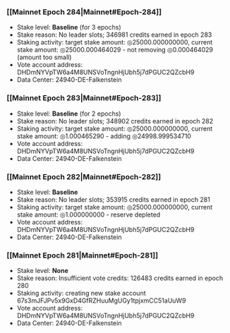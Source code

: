 ### [[Mainnet Epoch 284|Mainnet#Epoch-284]]
* Stake level: **Baseline** (for 3 epochs)
* Stake reason: No leader slots; 346981 credits earned in epoch 283
* Staking activity: target stake amount: ◎25000.000000000, current stake amount: ◎25000.000464029 - not removing ◎0.000464029 (amount too small)
* Vote account address: DHDmNYVpTW6a4M8UNSVoTngnHjUbh5j7dPGUC2QZcbH9
* Data Center: 24940-DE-Falkenstein
### [[Mainnet Epoch 283|Mainnet#Epoch-283]]
* Stake level: **Baseline** (for 2 epochs)
* Stake reason: No leader slots; 348902 credits earned in epoch 282
* Staking activity: target stake amount: ◎25000.000000000, current stake amount: ◎1.000465290 - adding ◎24998.999534710
* Vote account address: DHDmNYVpTW6a4M8UNSVoTngnHjUbh5j7dPGUC2QZcbH9
* Data Center: 24940-DE-Falkenstein
### [[Mainnet Epoch 282|Mainnet#Epoch-282]]
* Stake level: **Baseline**
* Stake reason: No leader slots; 353915 credits earned in epoch 281
* Staking activity: target stake amount: ◎25000.000000000, current stake amount: ◎1.000000000 - reserve depleted
* Vote account address: DHDmNYVpTW6a4M8UNSVoTngnHjUbh5j7dPGUC2QZcbH9
* Data Center: 24940-DE-Falkenstein
### [[Mainnet Epoch 281|Mainnet#Epoch-281]]
* Stake level: **None**
* Stake reason: Insufficient vote credits: 126483 credits earned in epoch 280
* Staking activity: creating new stake account 67s3mJFJPv5x9GxD4GfRZHuuMgUGy1tpjxmCC51aUuW9
* Vote account address: DHDmNYVpTW6a4M8UNSVoTngnHjUbh5j7dPGUC2QZcbH9
* Data Center: 24940-DE-Falkenstein